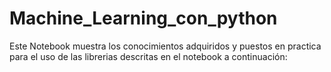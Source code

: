 # Machine_Learning_con_python
Este Notebook muestra los conocimientos adquiridos y puestos en practica para el uso de las librerias descritas en el notebook a continuación:
